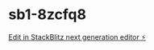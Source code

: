 # sb1-8zcfq8

[Edit in StackBlitz next generation editor ⚡️](https://stackblitz.com/~/github.com/JBroNoDak/sb1-8zcfq8)